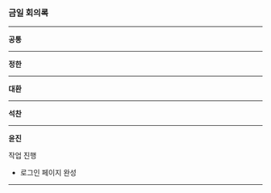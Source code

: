 ### 금일 회의록

-------

**공통**


----
**정한**


-----
**대환**

 
-----
**석찬**


------
**윤진**

작업 진행
* 로그인 페이지 완성

----
